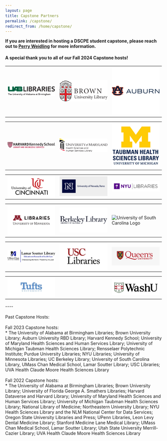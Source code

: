 ```yaml
---
layout: page
title: Capstone Partners
permalink: /capstone/
redirect_from: /home/capstone/
---
```


<b>If you are interested in hosting a DSCPE student capstone, please reach out to [Perry Weidling](mailto:perry_weidling@hms.harvard.edu) for more information.</b>

#### A special thank you to all of our Fall 2024 Capstone hosts!
 
<table>
  <tr><td rowspan="1" width="30%"><img src="/images/capstone_logos/alabama.png" alt="UAB Libraries Logo"></td>
    <td rowspan="1" width="30%"><img src="/images/capstone_logos/brown.png" alt="Brown University Library Logo"></td>
    <td rowspan="1" width="30%"><img src="/images/capstone_logos/auburn.png" alt="Auburn University Logo"></td></tr>
</table>

<table>
  <tr><td rowspan="1" width="30%"><img src="/images/capstone_logos/harvardkennedy.png" alt="Harvard Kennedy Logo"></td>
    <td rowspan="1" width="30%"><img src="/images/capstone_logos/maryland.png" alt="University of Maryland HSHS Library Logo"></td>
    <td rowspan="1" width="30%"><img src="/images/capstone_logos/michigan.png" alt="Michigan Taubman Library Logo"></td></tr>
</table>

<table>
  <tr><td rowspan="1" width="30%"><img src="/images/capstone_logos/cincinnati.png" alt=“Cincinnati Logo"></td>
    <td rowspan="1" width="30%"><img src="/images/capstone_logos/nevada.png" alt=“University of Nevada Reno Logo"></td>
    <td rowspan="1" width="30%"><img src="/images/capstone_logos/NYU_Libraries.png" alt="New York University Libraries Logo"></td></tr>
</table>

<table>
  <tr><td rowspan="1" width="30%"><img src="/images/capstone_logos/minnesota.png" alt="University of Minnesota Logo"></td>
    <td rowspan="1" width="30%"><img src="/images/capstone_logos/ucb_library.png" alt="UCB Library Logo"></td>
    <td rowspan="1" width="30%"><img src="/images/capstone_logos/uscarolina.png" alt="University of South Carolina Logo"></td></tr>
</table>

<table>
  <tr><td rowspan="1" width="30%"><img src="/images/capstone_logos/umass.png" alt="UMass Soutter Library Logo"></td>
    <td rowspan="1" width="30%"><img src="/images/capstone_logos/usc.png" alt="University of Southern California Logo"></td>
    <td rowspan="1" width="30%"><img src="/images/capstone_logos/queens.png" alt=“Queens University Logo"></td></tr>
</table>
<table>
  <tr><td rowspan="1" width="30%"><img src="/images/capstone_logos/tufts.png" alt=“Tufts University Logo"></td>
    <td rowspan="1" width="30%"></td>
    <td rowspan="1" width="30%"><img src="/images/capstone_logos/washu.png" alt=“Washington University in St Louis Logo></td></tr>
</table>
----
<br>
<br>
Past Capstone Hosts:
<br><br>
Fall 2023 Capstone hosts:<br>
 * The University of Alabama at Birmingham Libraries; Brown University Library; Auburn University RBD Library; Harvard Kennedy School; University of Maryland Health Sciences and Human Services Library; University of Michigan Taubman Health Sciences Library; Rensselaer Polytechnic Institute; Purdue University Libraries; NYU Libraries; University of Minnesota Libraries; UC Berkeley Library; University of South Carolina Library, UMass Chan Medical School, Lamar Soutter Library; USC Libraries; UVA Health Claude Moore Health Sciences Library
<br><br>
Fall 2022 Capstone hosts:<br>
 * The University of Alabama at Birmingham Libraries; Brown University Library; University of Florida George A. Smathers Libraries; Harvard Dataverse and Harvard Library; University of Maryland Health Sciences and Human Services Library; University of Michigan Taubman Health Sciences Library; National Library of Medicine; Northeastern University Library; NYU Health Sciences Library and the NLM National Center for Data Services; Oregon State University Libraries and Press; UPenn Libraries, Leon Levy Dental Medicine Library; Stanford Medicine Lane Medical Library; UMass Chan Medical School, Lamar Soutter Library; Utah State University Merrill-Cazier Library; UVA Health Claude Moore Health Sciences Library</div>
